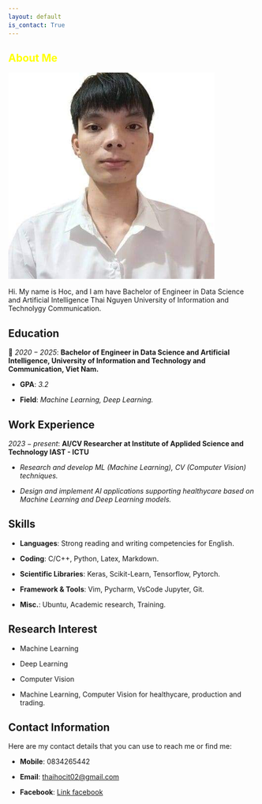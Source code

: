 ```yaml
---
layout: default
is_contact: True
---
```


<h2 style="color: yellow;">About Me</h2>

<img class="profile-picture" src="images/avatar.jpg">

Hi. My name is Hoc, and I am have Bachelor of Engineer in Data Science and Artificial Intelligence Thai Nguyen University of Information and Technolygy Communication.

## Education

:school: *$2020 - 2025$*: **Bachelor of Engineer in Data Science and Artificial Intelligence, University of Information and Technology and Communication, Viet Nam.**

* **GPA**: *3.2*

* **Field**: *Machine Learning, Deep Learning.*

## Work Experience

*$2023 - present$*: **AI/CV Researcher at Institute of Applided Science and Technology IAST - ICTU**

* *Research and develop ML (Machine Learning), CV (Computer Vision) techniques.*

* *Design and implement AI applications supporting healthycare based on Machine Learning and Deep Learning models.*

## Skills

* **Languages**: Strong reading and writing competencies for English.

* **Coding**: C/C++, Python, Latex, Markdown.

* **Scientific Libraries**: Keras, Scikit-Learn, Tensorflow, Pytorch.

* **Framework & Tools**: Vim, Pycharm, VsCode Jupyter, Git.

* **Misc.**: Ubuntu, Academic research, Training.

## Research Interest
* Machine Learning

* Deep Learning

* Computer Vision

* Machine Learning, Computer Vision for healthycare, production and trading.

## Contact Information
Here are my contact details that you can use to reach me or find me:

* **Mobile**: 0834265442

* **Email**: thaihocit02@gmail.com

* **Facebook**: [Link facebook](https://www.facebook.com/NguyenThaiHoc.IT)